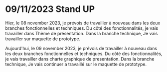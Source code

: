 # 09/11/2023 Stand UP

Hier, le 08 november 2023, je prévois de travailler à nouveau dans les deux branches fonctionnelles et techniques. Du côté des fonctionnalités, je vais travailler dans Thème de présentation. Dans la branche technique, Je vais travailler sur maquette de prototype.

Aujourd'hui, le 09 november 2023, je prévois de travailler à nouveau dans les deux branches fonctionnelles et techniques. Du côté des fonctionnalités, je vais travailler dans charte graphique de presentation. Dans la branche technique, Je vais continuer a travaillé sur le maquette de prototype.
